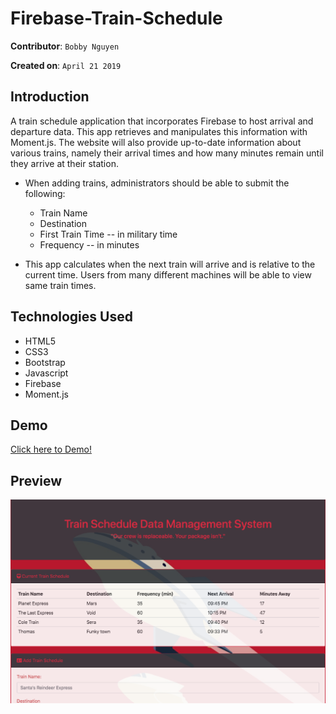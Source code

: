 # Firebase-Train-Schedule

**Contributor**: `Bobby Nguyen`

**Created on**: `April 21 2019`

## Introduction
A train schedule application that incorporates Firebase to host arrival and departure data. This app retrieves and manipulates this information with Moment.js. The website will also provide up-to-date information about various trains, namely their arrival times and how many minutes remain until they arrive at their station.

- When adding trains, administrators should be able to submit the following:
    - Train Name
    - Destination
    - First Train Time -- in military time
    - Frequency -- in minutes

- This app calculates when the next train will arrive and is relative to the current time. Users from many different machines will be able to view same train times.

## Technologies Used
- HTML5
- CSS3
- Bootstrap
- Javascript
- Firebase
- Moment.js

## Demo
[Click here to Demo!](https://bodnguye.github.io/Firebase-Train-Schedule/)


## Preview
![Results](/assets/images/firebase-train.png)
